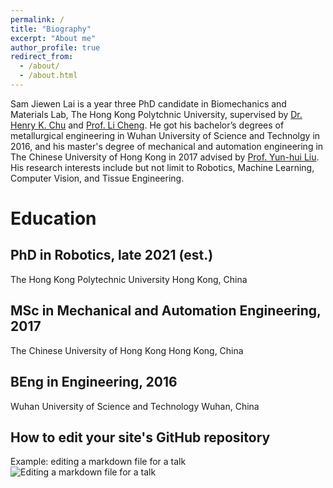 ```yaml
---
permalink: /
title: "Biography"
excerpt: "About me"
author_profile: true
redirect_from: 
  - /about/
  - /about.html
---
```


Sam Jiewen Lai is a year three PhD candidate in Biomechanics and Materials Lab, The Hong Kong Polytchnic University, supervised by [Dr. Henry K. Chu](https://www.polyu.edu.hk/me/people/academic-teaching-staff/chu-kar-hang-henry-dr/) and [Prof. Li Cheng](https://www.polyu.edu.hk/me/people/academic-teaching-staff/cheng-li-prof/). He got his bachelor’s degrees of metallurgical engineering in Wuhan University of Science and Technolgy in 2016, and his master's degree of mechanical and automation engineering in The Chinese University of Hong Kong in 2017 advised by [Prof. Yun-hui Liu](http://www.mae.cuhk.edu.hk/people/list.php?name=yhliu). His research interests include but not limit to Robotics, Machine Learning, Computer Vision, and Tissue Engineering.


Education
======
PhD in Robotics, late 2021 (est.)
--
The Hong Kong Polytechnic University
Hong Kong, China


MSc in Mechanical and Automation Engineering, 2017
--
The Chinese University of Hong Kong
Hong Kong, China


BEng in Engineering, 2016
--
Wuhan University of Science and Technology
Wuhan, China





How to edit your site's GitHub repository
------


Example: editing a markdown file for a talk
![Editing a markdown file for a talk](/images/editing-talk.png)



